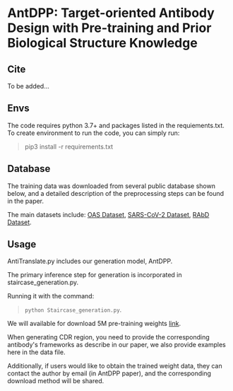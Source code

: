 # AntDPP: Target-oriented Antibody Design with Pre-training and Prior Biological Structure Knowledge

## Cite

To be added...

## Envs

The code requires python 3.7+ and packages listed in the requiements.txt. To create environment to run the code, you can
simply run:
> pip3 install -r requirements.txt

## Database

The training data was downloaded from several public database shown below, and a detailed description of the
preprocessing steps can be found in the paper.

The main datasets include:
[OAS Dataset](https://opig.stats.ox.ac.uk/webapps/oas/),
[SARS-CoV-2 Dataset](https://opig.stats.ox.ac.uk/webapps/covabdab/),
[RAbD Dataset](http://dunbrack2.fccc.edu/%20PyIgClassify).

## Usage

AntiTranslate.py includes our generation model, AntDPP.

The primary inference step for generation is incorporated in staircase_generation.py.

Running it with the command:
> `python Staircase_generation.py`.

We will available for download 5M pre-training weights [link]().

When generating CDR region, you need to provide the corresponding antibody's frameworks as describe in our paper, we
also provide examples here in the data file.

Additionally, if users would like to obtain the trained weight data, they can contact the author by email (in AntDPP paper), and the
corresponding download method will be shared.
